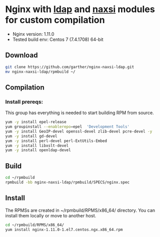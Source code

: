 # Nginx with [ldap] and [naxsi] modules for custom compilation

* Nginx version: 1.11.0
* Tested build env: Centos 7 (7.4.1708) 64-bit

## Download
```sh
git clone https://github.com/garther/nginx-naxsi-ldap.git
mv nginx-naxsi-ldap/rpmbuild ~/
```

## Compilation

### Install prereqs:
This group has everything is needed to start building RPM from source.
```sh
yum -y install epel-release
yum groupinstall --enablerepo=epel  'Development Tools'
yum -y install GeoIP-devel openssl-devel zlib-devel pcre-devel -y
yum -y install gd-devel
yum -y install perl-devel perl-ExtUtils-Embed
yum -y install libxslt-devel
yum -y install openldap-devel
```
## Build
```sh
cd ~/rpmbuild
rpmbuild -bb nginx-naxsi-ldap/rpmbuild/SPECS/nginx.spec
```
## Install
The RPMSs are created in ~/rpmbuild/RPMS/x86_64/ directory. You can install them locally or move to another host.
```sh
cd ~/rpmbuild/RPMS/x86_64/
yum install nginx-1.11.0-1.el7.centos.ngx.x86_64.rpm
```
   [naxsi]: <https://github.com/nbs-system/naxsi>
   [ldap]: <https://github.com/kvspb/nginx-auth-ldap>

